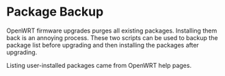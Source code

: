 Package Backup
=======
OpenWRT firmware upgrades purges all existing packages. Installing them back is an annoying process. These two scripts can be used to backup the package list before upgrading and then installing the packages after upgrading.

Listing user-installed packages came from OpenWRT help pages.